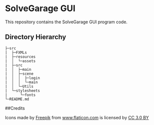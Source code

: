 # SolveGarage GUI
This repository contains the SolveGarage GUI program code.
## Directory Hierarchy
```
├─src
|  ├─FXMLs
|  ├─resources
|  │  └─assets
|  ├─src
|  │  ├─main
|  │  ├─scene
|  │  │  ├─login
|  │  │  └─main
|  │  └─Utils
|  └─stylesheets
|      └─fonts
└─README.md
```

##Credits
<div>Icons made by <a href="https://www.freepik.com/" title="Freepik">Freepik</a> from <a href="https://www.flaticon.com/" 			    title="Flaticon">www.flaticon.com</a> is licensed by <a href="http://creativecommons.org/licenses/by/3.0/" 			    title="Creative Commons BY 3.0" target="_blank">CC 3.0 BY</a></div>